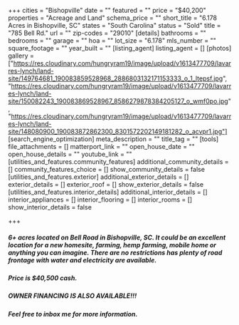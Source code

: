 +++
cities = "Bishopville"
date = ""
featured = ""
price = "$40,200"
properties = "Acreage and Land"
schema_price = ""
short_title = "6.178 Acres in Bishopville, SC"
states = "South Carolina"
status = "Sold"
title = "785 Bell Rd."
url = ""
zip-codes = "29010"
[details]
bathrooms = ""
bedrooms = ""
garage = ""
hoa = ""
lot_size = "6.178"
mls_number = ""
square_footage = ""
year_built = ""
[listing_agent]
listing_agent = []
[photos]
gallery = ["https://res.cloudinary.com/hungryram19/image/upload/v1613477709/lavarres-lynch/land-site/149764681_190083859528968_2886803132171153333_o_1_ltepsf.jpg", "https://res.cloudinary.com/hungryram19/image/upload/v1613477709/lavarres-lynch/land-site/150082243_190083869528967_8586279878384205127_o_wmf0po.jpg", "https://res.cloudinary.com/hungryram19/image/upload/v1613477709/lavarres-lynch/land-site/148080900_190083872862300_8301572202149181282_o_acvpr1.jpg"]
[search_engine_optimization]
meta_description = ""
title_tag = ""
[tools]
file_attachments = []
matterport_link = ""
open_house_date = ""
open_house_details = ""
youtube_link = ""
[utilities_and_features.community_features]
additional_community_details = []
community_features_choice = []
show_community_details = false
[utilities_and_features.exterior]
additional_exterior_details = []
exterior_details = []
exterior_roof = []
show_exterior_details = false
[utilities_and_features.interior_details]
additional_interior_details = []
interior_appliances = []
interior_flooring = []
interior_rooms = []
show_interior_details = false

+++
##### **_6+ acres located on Bell Road in Bishopville, SC. It could be an excellent location for a new homesite, farming, hemp farming, mobile home or anything you can imagine. There are no restrictions has plenty of road frontage with water and electricity are available._**

##### **_Price is $40,500 cash._**

##### **_OWNER FINANCING IS ALSO AVAILABLE!!!_**

##### **_Feel free to inbox me for more information._**